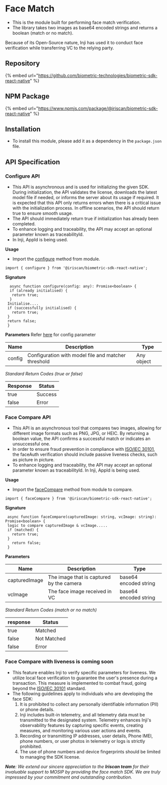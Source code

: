 # Face Match

* This is the module built for performing face match verification.
* The library takes two images as base64 encoded strings and returns a boolean (match or no match).

Because of its Open-Source nature, Inji has used it to conduct face verification while transferring VC to the relying party.&#x20;

## Repository

{% embed url="https://github.com/biometric-technologies/biometric-sdk-react-native" %}

## NPM Package

{% embed url="https://www.npmjs.com/package/@iriscan/biometric-sdk-react-native" %}

## Installation

* To install this module, please add it as a dependency in the `package.json` file.

## API Specification

### Configure API

* This API is asynchronous and is used for initializing the given SDK. During initialization, the API validates the license, downloads the latest model file if needed, or informs the server about its usage if required. It is expected that this API only returns errors when there is a critical issue with the initialization process. In offline scenarios, the API should return true to ensure smooth usage.
* The API should immediately return true if initialization has already been completed.
* To enhance logging and traceability, the API may accept an optional parameter known as traceabilityId.
* &#x20;In Inji, AppId is being used.

**Usage**

* Import the [configure](https://github.com/biometric-technologies/biometric-sdk-react-native/blob/master/src/index.tsx#L20) method from module.

```
import { configure } from '@iriscan/biometric-sdk-react-native';
```

**Signature**

```
  async function configure(config: any): Promise<boolean> {
  if (already initialised) {
   return true;
  }
 Initialise....
 if (successfully initialised) {
   return true;
 }
 return false;
 }
```

**Parameters**
Refer [here](https://github.com/biometric-technologies/biometric-sdk-react-native/blob/master/README.md) for config parameter 

| **Name** | **Description**                                     | **Type**   |
|----------|-----------------------------------------------------|------------|
| config   | Configuration with model file and matcher threshold | Any object |

_Standard Return Codes (true or false)_

| **Response** | **Status** |
| ------------ | ---------- |
| true         | Success    |
| false        | Error      |

### Face Compare API

* This API is an asynchronous tool that compares two images, allowing for different image formats such as PNG, JPG, or HEIC. By returning a boolean value, the API confirms a successful match or indicates an unsuccessful one.
* In order to ensure fraud prevention in compliance with [ISO/IEC 30101](https://www.iso.org/standard/83828.html), the faceAuth verification should include passive liveness checks, such as picture in picture.
* To enhance logging and traceability, the API may accept an optional parameter known as traceabilityId. In Inji, AppId is being used.

**Usage**

* Import the [faceCompare](https://github.com/biometric-technologies/biometric-sdk-react-native/blob/master/src/index.tsx#L31) method from module to compare.

```
import { faceCompare } from '@iriscan/biometric-sdk-react-native';
```

**Signature**

```
 async function faceCompare(capturedImage: string, vcImage: string): Promise<boolean> {
 logic to compare capturedImage & vcImage.....
 if (matched) {
   return true;
 }
   return false;
 }
```

**Parameters**

| **Name**      | **Description**                          | **Type**              |
| ------------- | ---------------------------------------- | --------------------- |
| capturedImage | The image that is captured by the camera | base64 encoded string |
| vcImage       | The face image received in VC            | base64 encoded string |

_Standard Return Codes (match or no match)_

| **response** | **Status**  |
| ------------ | ----------- |
| true         | Matched     |
| false        | Not Matched |
| false        | Error       |

### Face Compare with liveness is coming soon

* This feature enables Inji to verify specific parameters for liveness. We utilize local face verification to guarantee the user's presence during a transaction. This measure is implemented to combat fraud, going beyond the [ISO/IEC 30101](https://www.iso.org/standard/83828.html) standard.
* The following guidelines apply to individuals who are developing the face SDK:
  1. It is prohibited to collect any personally identifiable information (PII) or phone details.
  2. Inji includes built-in telemetry, and all telemetry data must be transmitted to the designated system. Telemetry enhances Inji's observability features by capturing specific events, creating measures, and monitoring various user actions and events.
  3. Recording or transmitting IP addresses, user details, Phone IMEI, phone numbers, or user photos in telemetry or logs is strictly prohibited.
  4. The use of phone numbers and device fingerprints should be limited to managing the SDK license.

_**Note**: We extend our sincere appreciation to the **Iriscan team** for their invaluable support to MOSIP by providing the face match SDK. We are truly impressed by your commitment and outstanding contribution._
